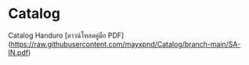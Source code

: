 # Catalog
Catalog Handuro
[ดาวน์โหลดคู่มือ PDF]
(https://raw.githubusercontent.com/mayxpnd/Catalog/branch-main/SA-IN.pdf)


